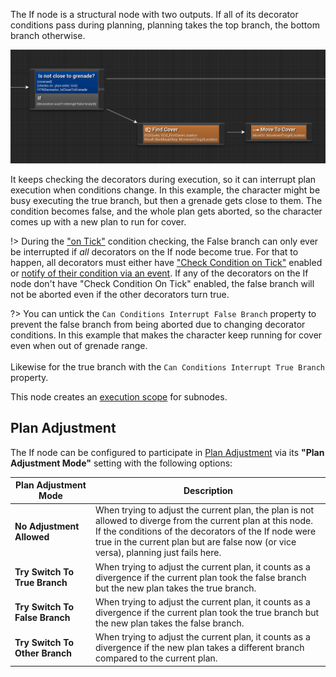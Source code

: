 
The If node is a structural node with two outputs. If all of its decorator conditions pass during planning, planning takes the top branch, the bottom branch otherwise.

![If node](_media/if.png)

It keeps checking the decorators during execution, so it can interrupt plan execution when conditions change. In this example, the character might be busy executing the true branch, but then a grenade gets close to them.
The condition becomes false, and the whole plan gets aborted, so the character comes up with a new plan to run for cover.

!> During the ["on Tick"](decorator?id=condition-check-time) condition checking, the False branch can only ever be interrupted if *all* decorators on the If node become true. For that to happen, all decorators must either have ["Check Condition on Tick"](decorator?id=condition-check-time) enabled or [notify of their condition via an event](htn-component?id=notifyeventbaseddecoratorcondition). If any of the decorators on the If node don't have "Check Condition On Tick" enabled, the false branch will not be aborted even if the other decorators turn true.

?> You can untick the `Can Conditions Interrupt False Branch` property to prevent the false branch from being aborted due to changing decorator conditions. 
In this example that makes the character keep running for cover even when out of grenade range.<br><br>Likewise for the true branch with the `Can Conditions Interrupt True Branch` property.

This node creates an [execution scope](decorator?id=execution-scope) for subnodes.

## Plan Adjustment

The If node can be configured to participate in [Plan Adjustment](replanning?id=plan-adjustment) via its **"Plan Adjustment Mode"** setting with the following options:

Plan Adjustment Mode|Description
---|---
**No Adjustment Allowed**|When trying to adjust the current plan, the plan is not allowed to diverge from the current plan at this node.<br>If the conditions of the decorators of the If node were true in the current plan but are false now (or vice versa), planning just fails here.
**Try Switch To True Branch**|When trying to adjust the current plan, it counts as a divergence if the current plan took the false branch but the new plan takes the true branch.
**Try Switch To False Branch**|When trying to adjust the current plan, it counts as a divergence if the current plan took the true branch but the new plan takes the false branch.
**Try Switch To Other Branch**|When trying to adjust the current plan, it counts as a divergence if the new plan takes a different branch compared to the current plan.
